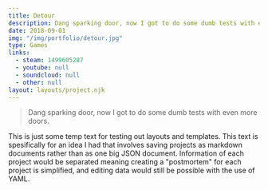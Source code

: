 ```yaml
---
title: Detour
description: Dang sparking door, now I got to do some dumb tests with even more doors.
date: 2018-09-01
img: "/img/portfolio/detour.jpg"
type: Games
links:
  - steam: 1499605287
  - youtube: null
  - soundcloud: null
  - other: null
layout: layouts/project.njk
---
```

> Dang sparking door, now I got to do some dumb tests with even more doors.

This is just some temp text for testing out layouts and templates. This text is spesifically for an idea I had that involves saving projects as markdown documents rather than as one big JSON document. Information of each project would be separated meaning creating a "postmortem" for each project is simplified, and editing data would still be possible with the use of YAML.